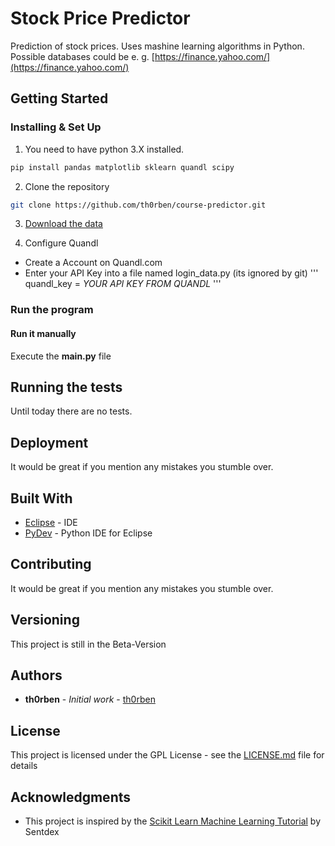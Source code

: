 # Stock Price Predictor
Prediction of stock prices. Uses mashine learning algorithms in Python. Possible databases could be e. g. [https://finance.yahoo.com/](https://finance.yahoo.com/)

## Getting Started

### Installing & Set Up

1. You need to have python 3.X installed.

```bash
pip install pandas matplotlib sklearn quandl scipy
```

2. Clone the repository

```bash
git clone https://github.com/th0rben/course-predictor.git
```

3. [Download the data](https://pythonprogramming.net/downloads/intraQuarter.zip/)

4. Configure Quandl
- Create a Account on Quandl.com
- Enter your API Key into a file named login_data.py (its ignored by git)
'''
quandl_key = *YOUR API KEY FROM QUANDL*
'''



### Run the program

#### Run it manually
Execute the **main.py** file

## Running the tests

Until today there are no tests.

## Deployment

It would be great if you mention any mistakes you stumble over.

## Built With

* [Eclipse](https://www.eclipse.org/) - IDE
* [PyDev](https://marketplace.eclipse.org/content/pydev-python-ide-eclipse) - Python IDE for Eclipse

## Contributing

It would be great if you mention any mistakes you stumble over.

## Versioning

This project is still in the Beta-Version

## Authors

* **th0rben** - *Initial work* - [th0rben](https://github.com/th0rben)

## License

This project is licensed under the GPL License - see the [LICENSE.md](LICENSE.md) file for details

## Acknowledgments

* This project is inspired by the [Scikit Learn Machine Learning Tutorial](https://www.youtube.com/watch?v=URTZ2jKCgBc&list=PLQVvvaa0QuDd0flgGphKCej-9jp-QdzZ3) by Sentdex
